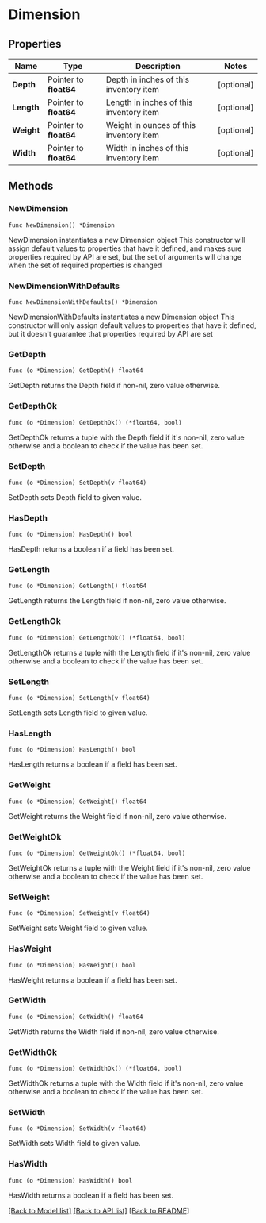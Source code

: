 # Dimension

## Properties

Name | Type | Description | Notes
------------ | ------------- | ------------- | -------------
**Depth** | Pointer to **float64** | Depth in inches of this inventory item | [optional] 
**Length** | Pointer to **float64** | Length in inches of this inventory item | [optional] 
**Weight** | Pointer to **float64** | Weight in ounces of this inventory item | [optional] 
**Width** | Pointer to **float64** | Width in inches of this inventory item | [optional] 

## Methods

### NewDimension

`func NewDimension() *Dimension`

NewDimension instantiates a new Dimension object
This constructor will assign default values to properties that have it defined,
and makes sure properties required by API are set, but the set of arguments
will change when the set of required properties is changed

### NewDimensionWithDefaults

`func NewDimensionWithDefaults() *Dimension`

NewDimensionWithDefaults instantiates a new Dimension object
This constructor will only assign default values to properties that have it defined,
but it doesn't guarantee that properties required by API are set

### GetDepth

`func (o *Dimension) GetDepth() float64`

GetDepth returns the Depth field if non-nil, zero value otherwise.

### GetDepthOk

`func (o *Dimension) GetDepthOk() (*float64, bool)`

GetDepthOk returns a tuple with the Depth field if it's non-nil, zero value otherwise
and a boolean to check if the value has been set.

### SetDepth

`func (o *Dimension) SetDepth(v float64)`

SetDepth sets Depth field to given value.

### HasDepth

`func (o *Dimension) HasDepth() bool`

HasDepth returns a boolean if a field has been set.

### GetLength

`func (o *Dimension) GetLength() float64`

GetLength returns the Length field if non-nil, zero value otherwise.

### GetLengthOk

`func (o *Dimension) GetLengthOk() (*float64, bool)`

GetLengthOk returns a tuple with the Length field if it's non-nil, zero value otherwise
and a boolean to check if the value has been set.

### SetLength

`func (o *Dimension) SetLength(v float64)`

SetLength sets Length field to given value.

### HasLength

`func (o *Dimension) HasLength() bool`

HasLength returns a boolean if a field has been set.

### GetWeight

`func (o *Dimension) GetWeight() float64`

GetWeight returns the Weight field if non-nil, zero value otherwise.

### GetWeightOk

`func (o *Dimension) GetWeightOk() (*float64, bool)`

GetWeightOk returns a tuple with the Weight field if it's non-nil, zero value otherwise
and a boolean to check if the value has been set.

### SetWeight

`func (o *Dimension) SetWeight(v float64)`

SetWeight sets Weight field to given value.

### HasWeight

`func (o *Dimension) HasWeight() bool`

HasWeight returns a boolean if a field has been set.

### GetWidth

`func (o *Dimension) GetWidth() float64`

GetWidth returns the Width field if non-nil, zero value otherwise.

### GetWidthOk

`func (o *Dimension) GetWidthOk() (*float64, bool)`

GetWidthOk returns a tuple with the Width field if it's non-nil, zero value otherwise
and a boolean to check if the value has been set.

### SetWidth

`func (o *Dimension) SetWidth(v float64)`

SetWidth sets Width field to given value.

### HasWidth

`func (o *Dimension) HasWidth() bool`

HasWidth returns a boolean if a field has been set.


[[Back to Model list]](../README.md#documentation-for-models) [[Back to API list]](../README.md#documentation-for-api-endpoints) [[Back to README]](../README.md)


